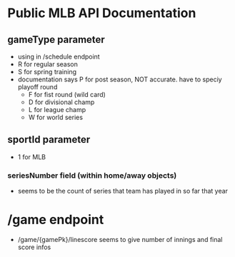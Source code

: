 # Public MLB API Documentation
## gameType parameter
- using in /schedule endpoint
- R for regular season
- S for spring training
- documentation says P for post season, NOT accurate. have to speciy playoff round
    - F for fist round (wild card)
    - D for divisional champ
    - L for league champ
    - W for world series
## sportId parameter
- 1 for MLB

### seriesNumber field (within home/away objects)
- seems to be the count of series that team has played in so far that year

# /game endpoint
- /game/{gamePk}/linescore seems to give number of innings and final score infos